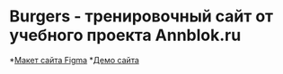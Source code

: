 # Burgers - тренировочный сайт от учебного проекта Annblok.ru

*[Макет сайта Figma](https://www.figma.com/file/vcjwapDaZnUrF95yykrlpu/Burgers-Menu?node-id=0%3A1)
*[Демо сайта](https://tanyaby.github.io/Burger/)
